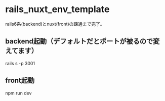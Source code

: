 # rails_nuxt_env_template
rails6系(backend)とnuxt(front)の疎通まで完了。

## backend起動（デフォルトだとポートが被るので変えてます）
rails s -p 3001

## front起動
npm run dev
